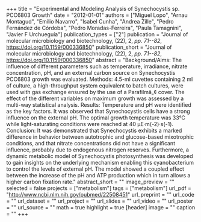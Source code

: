 +++
title = "Experimental and Modeling Analysis of Synechocystis sp. PCC6803 Growth"
date = "2012-01-01"
authors = ["Miguel Lopo", "Arnau Montagud", "Emilio Navarro", "Isabel Cunha", "Andrea Zille", "Pedro Fernández de Córdoba", "Pedro Moradas-Ferreira", "Paula Tamagnini", "Javier F Urchueguía"]
publication_types = ["2"]
publication = "Journal of molecular microbiology and biotechnology, (22), 2, _pp. 71--82_, https://doi.org/10.1159/000336850"
publication_short = "Journal of molecular microbiology and biotechnology, (22), 2, _pp. 71--82_, https://doi.org/10.1159/000336850"
abstract = "Background/Aims: The influence of different parameters such as temperature, irradiance, nitrate concentration, pH, and an external carbon source on Synechocystis PCC6803 growth was evaluated. Methods: 4.5-ml cuvettes containing 2 ml of culture, a high-throughput system equivalent to batch cultures, were used with gas exchange ensured by the use of a Parafilmâ„¢ cover. The effect of the different variables on maximum growth was assessed by a multi-way statistical analysis. Results: Temperature and pH were identified as the key factors. It was observed that Synechocystis cells have a strong influence on the external pH. The optimal growth temperature was 33°C while light-saturating conditions were reached at 40 µE·m(-2)·s(-1). Conclusion: It was demonstrated that Synechocystis exhibits a marked difference in behavior between autotrophic and glucose-based mixotrophic conditions, and that nitrate concentrations did not have a significant influence, probably due to endogenous nitrogen reserves. Furthermore, a dynamic metabolic model of Synechocystis photosynthesis was developed to gain insights on the underlying mechanism enabling this cyanobacterium to control the levels of external pH. The model showed a coupled effect between the increase of the pH and ATP production which in turn allows a higher carbon fixation rate."
abstract_short = ""
image_preview = ""
selected = false
projects = ["metabolism"]
tags = ["metabolism"]
url_pdf = "http://www.ncbi.nlm.nih.gov/pubmed/22508451"
url_preprint = ""
url_code = ""
url_dataset = ""
url_project = ""
url_slides = ""
url_video = ""
url_poster = ""
url_source = ""
math = true
highlight = true
[header]
image = ""
caption = ""
+++

